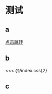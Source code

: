 # 测试


## a

[点击跳转](https://www.baidu.com)

## b
<<< @/index.css{2}
## c


<script setup>
import {ref} from 'vue'
let count =ref(10)
</script>
